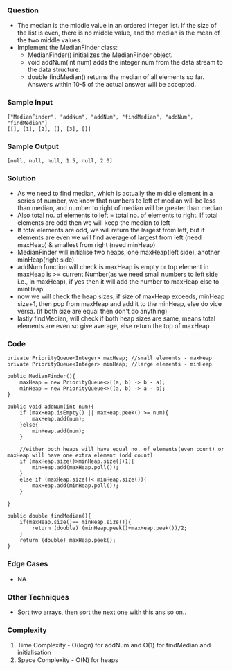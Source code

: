 ### Question
- The median is the middle value in an ordered integer list. If the size of the list is even, there is no middle value, and the median is the mean of the two middle values.
- Implement the MedianFinder class:
  - MedianFinder() initializes the MedianFinder object. 
  - void addNum(int num) adds the integer num from the data stream to the data structure. 
  - double findMedian() returns the median of all elements so far. Answers within 10-5 of the actual answer will be accepted.
  
### Sample Input
    ["MedianFinder", "addNum", "addNum", "findMedian", "addNum", "findMedian"]
    [[], [1], [2], [], [3], []]

### Sample Output
    [null, null, null, 1.5, null, 2.0]

### Solution
- As we need to find median, which is actually the middle element in a series of number, we know that numbers to left of median will be less than median, and number to right of median will be greater than median
- Also total no. of elements to left = total no. of elements to right. If total elements are odd then we will keep the median to left
- If total elements are odd, we will return the largest from left, but if elements are even we will find average of largest from left (need maxHeap) & smallest from right (need minHeap)
- MedianFinder will initialise two heaps, one maxHeap(left side), another minHeap(right side)
- addNum function will check is maxHeap is empty or top element in maxHeap is >= current Number(as we need small numbers to left side i.e., in maxHeap), if yes then it will add the number to maxHeap else to minHeap
- now we will check the heap sizes, if size of maxHeap exceeds, minHeap size+1, then pop from maxHeap and add it to the minHeap, else do vice versa. (if both size are equal then don't do anything)
- lastly findMedian, will check if both heap sizes are same, means total elements are even so give average, else return the top of maxHeap

### Code
    private PriorityQueue<Integer> maxHeap; //small elements - maxHeap
    private PriorityQueue<Integer> minHeap; //large elements - minHeap

    public MedianFinder(){
        maxHeap = new PriorityQueue<>((a, b) -> b - a);
        minHeap = new PriorityQueue<>((a, b) -> a - b);
    }

    public void addNum(int num){
        if (maxHeap.isEmpty() || maxHeap.peek() >= num){
            maxHeap.add(num);
        }else{
            minHeap.add(num);
        }

        //either both heaps will have equal no. of elements(even count) or maxHeap will have one extra element (odd count)
        if (maxHeap.size()>minHeap.size()+1){
            minHeap.add(maxHeap.poll());
        }
        else if (maxHeap.size()< minHeap.size()){
            maxHeap.add(minHeap.poll());
        }

    }

    public double findMedian(){
        if(maxHeap.size()== minHeap.size()){
            return (double) (minHeap.peek()+maxHeap.peek())/2;
        }
        return (double) maxHeap.peek();
    }

### Edge Cases
- NA

### Other Techniques
- Sort two arrays, then sort the next one with this ans so on..

### Complexity
1. Time Complexity - O(logn) for addNum and O(1) for findMedian and initialisation
2. Space Complexity - O(N) for heaps